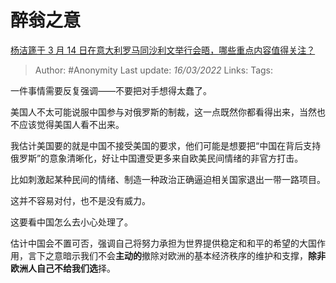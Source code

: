 # 醉翁之意
[杨洁篪于 3 月 14 日在意大利罗马同沙利文举行会晤，哪些重点内容值得关注？](https://www.zhihu.com/question/521759739/answer/2389214444)

> Author: #Anonymity
> Last update: *16/03/2022*
> Links:
> Tags:

一件事情需要反复强调——不要把对手想得太蠢了。

美国人不太可能说服中国参与对俄罗斯的制裁，这一点既然你都看得出来，当然也不应该觉得美国人看不出来。

我估计美国要的就是中国不接受美国的要求，他们可能是想要把“中国在背后支持俄罗斯”的意象清晰化，好让中国遭受更多来自欧美民间情绪的非官方打击。

比如刺激起某种民间的情绪、制造一种政治正确逼迫相关国家退出一带一路项目。

这并不容易对付，也不是没有威力。

这要看中国怎么去小心处理了。

估计中国会不置可否，强调自己将努力承担为世界提供稳定和和平的希望的大国作用，言下之意暗示我们不会**主动的**撤除对欧洲的基本经济秩序的维护和支撑，**除非欧洲人自己不给我们选**择。

